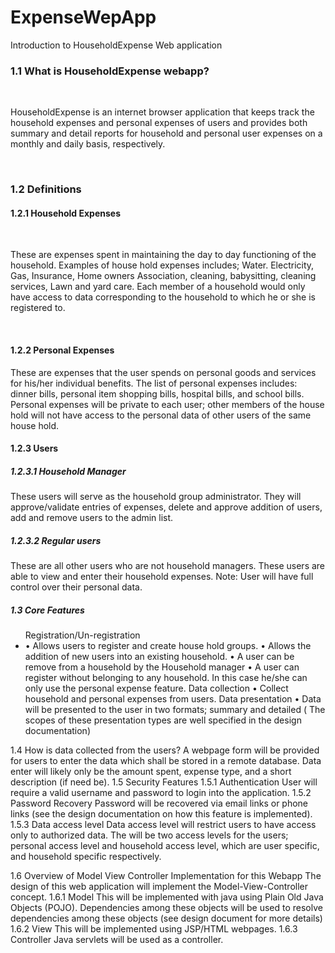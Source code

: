 # ExpenseWepApp
Introduction to HouseholdExpense Web application

<h3> 1.1	What is HouseholdExpense webapp? </h3> <br>
<p> HouseholdExpense is an internet browser application that keeps track the household expenses and personal expenses of users and provides both summary and detail reports for household and personal user expenses on a monthly and daily basis, respectively.</p> <br>  

<h3> 1.2	Definitions </h3> 

<h4> 1.2.1	Household Expenses </h4> <br>
<p> These are expenses spent in maintaining the day to day functioning of the household. Examples of house hold expenses includes; Water. Electricity, Gas, Insurance, Home owners Association, cleaning, babysitting, cleaning services, Lawn and yard care.   
Each member of a household would only have access to data corresponding to the household to which he or she is registered to. </p> <br>

<h4> 1.2.2	Personal Expenses </h4> 
<p> These are expenses that the user spends on personal goods and services for his/her individual benefits. The list of personal expenses includes: dinner bills, personal item shopping bills, hospital bills, and school bills.
Personal expenses will be private to each user; other members of the house hold will not have access to the personal data of other users of the same house hold. </p>

<h4> 1.2.3	Users </h4> 
<h5> 1.2.3.1	Household Manager </h5> 
<p> These users will serve as the household group administrator. They will approve/validate entries of expenses, delete and approve addition of users, add and remove users to the admin list. <p>  
<h5> 1.2.3.2	Regular users </h5> 
These are all other users who are not household managers. These users are able to view and enter their household expenses.
Note: User will have full control over their personal data. 
<h5> 1.3	Core Features </h5> 
<ul> Registration/Un-registration 
    <li> •	Allows users to register and create house hold groups. 
    <il> •	Allows the addition of new users into an existing household.
    <il> •	A user can be remove from a household by the Household manager 
    <il> •	A user can register without belonging to any household. In this case he/she can only use the personal expense feature. 
Data collection 
    <il> •	Collect household and personal expenses from users.
Data presentation
    <il> •	Data will be presented to the user in two formats; summary and detailed ( The scopes of these presentation types are well specified in the design documentation) </il>
</ul> 
1.4	How is data collected from the users?
A webpage form will be provided for users to enter the data which shall be stored in a remote database. Data enter will likely only be the amount spent, expense type, and a short description (if need be). 
1.5	Security Features 
1.5.1	Authentication 
User will require a valid username and password to login into the application.
1.5.2	Password Recovery
Password will be recovered via email links or phone links (see the design documentation on how this feature is implemented). 
1.5.3	Data access level
Data access level will restrict users to have access only to authorized data. The will be two access levels for the users; personal access level and household access level, which are user specific, and household specific respectively. 

1.6	Overview of Model View Controller Implementation for this Webapp
The design of this web application will implement the Model-View-Controller concept. 
1.6.1	Model
This will be implemented with java using Plain Old Java Objects (POJO). Dependencies among these objects will be used to resolve dependencies among these objects (see design document for more details) 
1.6.2	View 
This will be implemented using JSP/HTML webpages. 
1.6.3	Controller 
Java servlets will be used as a controller. 

